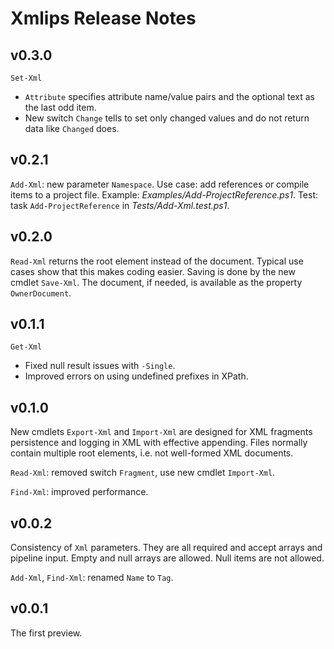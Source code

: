 
# Xmlips Release Notes

## v0.3.0

`Set-Xml`

- `Attribute` specifies attribute name/value pairs and the optional text as the last odd item.
- New switch `Change` tells to set only changed values and do not return data like `Changed` does.

## v0.2.1

`Add-Xml`: new parameter `Namespace`. Use case: add references or compile items
to a project file. Example: *Examples/Add-ProjectReference.ps1*. Test: task
`Add-ProjectReference` in *Tests/Add-Xml.test.ps1*.

## v0.2.0

`Read-Xml` returns the root element instead of the document. Typical use cases
show that this makes coding easier. Saving is done by the new cmdlet `Save-Xml`.
The document, if needed, is available as the property `OwnerDocument`.

## v0.1.1

`Get-Xml`

- Fixed null result issues with `-Single`.
- Improved errors on using undefined prefixes in XPath.

## v0.1.0

New cmdlets `Export-Xml` and `Import-Xml` are designed for XML fragments
persistence and logging in XML with effective appending. Files normally
contain multiple root elements, i.e. not well-formed XML documents.

`Read-Xml`: removed switch `Fragment`, use new cmdlet `Import-Xml`.

`Find-Xml`: improved performance.

## v0.0.2

Consistency of `Xml` parameters. They are all required and accept arrays and
pipeline input. Empty and null arrays are allowed. Null items are not allowed.

`Add-Xml`, `Find-Xml`: renamed `Name` to `Tag`.

## v0.0.1

The first preview.
